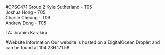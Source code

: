 #CPSC471 Group 2
Kyle Sutherland - T05  
Joshua Hong - T05  
Charlie Cheung - T06  
Andrew Dong - T05  
  
TA: Ibrahim Karakira

#Website Information
Our website is hosted on a DigitalOcean Droplet and can be found at 104.236.171.58

